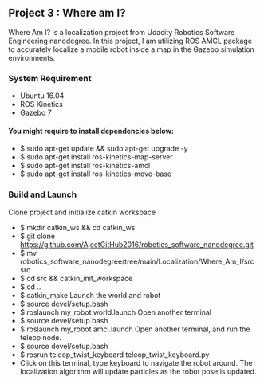 ## Project 3 : Where am I?
Where Am I? is a localization project from Udacity Robotics Software Engineering nanodegree. In this project, I am utilizing ROS AMCL package to accurately localize a mobile robot inside a map in the Gazebo simulation environments.
### System Requirement
* Ubuntu 16.04
* ROS Kinetics
* Gazebo 7
#### You might require to install dependencies below:
* $ sudo apt-get update && sudo apt-get upgrade -y
* $ sudo apt-get install ros-kinetics-map-server
* $ sudo apt-get install ros-kinetics-amcl
* $ sudo apt-get install ros-kinetics-move-base
### Build and Launch
Clone project and initialize catkin workspace
* $ mkdir catkin_ws && cd catkin_ws
* $ git clone https://github.com/AjeetGitHub2016/robotics_software_nanodegree.git
* $ mv robotics_software_nanodegree/tree/main/Localization/Where_Am_I/src src
* $ cd src && catkin_init_workspace
* $ cd ..
* $ catkin_make
Launch the world and robot
* $ source devel/setup.bash
* $ roslaunch my_robot world.launch
Open another terminal
* $ source devel/setup.bash
* $ roslaunch my_robot amcl.launch
Open another terminal, and run the teleop node.
* $ source devel/setup.bash
* $ rosrun teleop_twist_keyboard teleop_twist_keyboard.py
* Click on this terminal, type keyboard to navigate the robot around. The localization algorithm will update particles as the robot pose is updated.
